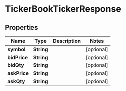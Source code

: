 

# TickerBookTickerResponse


## Properties

| Name | Type | Description | Notes |
|------------ | ------------- | ------------- | -------------|
|**symbol** | **String** |  |  [optional] |
|**bidPrice** | **String** |  |  [optional] |
|**bidQty** | **String** |  |  [optional] |
|**askPrice** | **String** |  |  [optional] |
|**askQty** | **String** |  |  [optional] |



